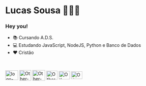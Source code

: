 # Lucas Sousa 👨🏻‍💻
### Hey you!
- 📚 Cursando A.D.S.
- 💻 Estudando JavaScript, NodeJS, Python e Banco de Dados
- ❤ Cristão
  ##

<div style="display: inline_block"><br>
<img align="center" alt="logo-javascript-icon-512" height="30" width="40" src=https://github.com/user-attachments/assets/9235847c-4f73-45f7-b914-0bc26e3d5d5d>
  <img align="center" alt="Other-html-5-icon" height="33" width="37" src=https://github.com/user-attachments/assets/f8c3700b-7368-437d-95b5-ef05b55063f7>
  <img align="center" alt="Other-html-5-icon" height="33" width="40" src=https://github.com/user-attachments/assets/298cffc7-203c-43f6-9381-a9ec1a3aba83>
  <img align="center" alt="Other-html-5-icon" height="28" width="35" src=https://github.com/user-attachments/assets/d43d3b54-5957-4f9b-ad19-abb9c1f54ea8>
  <img align="center" alt="Other-html-5-icon" height="26" width="35" src=https://github.com/user-attachments/assets/636473c5-c6d0-4eab-affa-047f8873e7a2>
  <img align="center" alt="Other-html-5-icon" height="24" width="35" src=https://github.com/user-attachments/assets/218b7253-763c-41cc-b4ab-8bbdff0f40ae>
</div>
 


 

